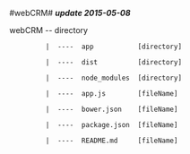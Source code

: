 #webCRM#
***update 2015-05-08***

webCRM -- directory

             |  ----  app           [directory]

             |  ----  dist          [directory]

             |  ----  node_modules  [directory]

             |  ----  app.js        [fileName]

             |  ----  bower.json    [fileName]

             |  ----  package.json  [fileName]

             |  ----  README.md     [fileName]

